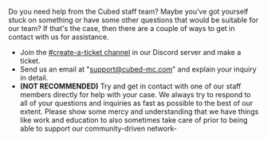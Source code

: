 Do you need help from the Cubed staff team? Maybe you've got yourself stuck on something or have some other questions that would be suitable for our team? If that's the case, then there are a couple of ways to get in contact with us for assistance.

- Join the [#create-a-ticket channel](https://discord.gg/rEzBArpASK) in our Discord server and make a ticket.
- Send us an email at "[support@cubed-mc.com](mailto:support@cubed-mc.com)" and explain your inquiry in detail.
- **(NOT RECOMMENDED)** Try and get in contact with one of our staff members directly for help with your case.
We always try to respond to all of your questions and inquiries as fast as possible to the best of our extent. Please show some mercy and understanding that we have things like work and education to also sometimes take care of prior to being able to support our community-driven network-